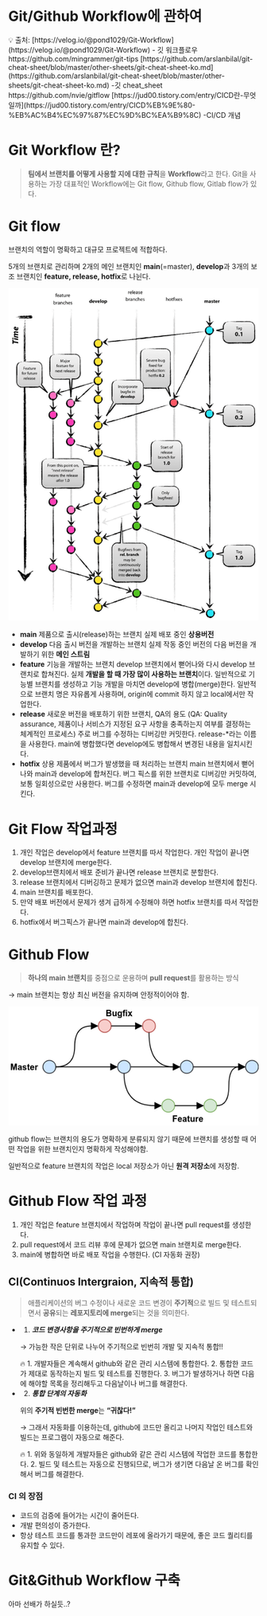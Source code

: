# Git/Github Workflow에 관하여

<aside>
💡 출처: 
[https://velog.io/@pond1029/Git-Workflow](https://velog.io/@pond1029/Git-Workflow) - 깃 워크플로우
https://github.com/mingrammer/git-tips
[https://github.com/arslanbilal/git-cheat-sheet/blob/master/other-sheets/git-cheat-sheet-ko.md](https://github.com/arslanbilal/git-cheat-sheet/blob/master/other-sheets/git-cheat-sheet-ko.md) -깃 cheat_sheet
https://github.com/nvie/gitflow
[https://jud00.tistory.com/entry/CICD란-무엇일까](https://jud00.tistory.com/entry/CICD%EB%9E%80-%EB%AC%B4%EC%97%87%EC%9D%BC%EA%B9%8C) -CI/CD 개념

</aside>

 

# Git Workflow 란?

> **팀에서 브랜치를 어떻게 사용할 지에 대한 규칙**을 **Workflow**라고 한다.
Git을 사용하는 가장 대표적인 Workflow에는 Git flow, Github flow, Gitlab flow가 있다.
> 

# Git flow

브랜치의 역할이 명확하고 대규모 프로젝트에 적합하다.

5개의 브랜치로 관리하며 2개의 메인 브랜치인 **main**(=master), **develop**과 3개의 보조 브랜치인 **feature, release, hotfix**로 나뉜다.

![Untitled](/Deep%20Learning%20from%20Scratch/Git%20Github%20Workflow%EC%97%90%20%EA%B4%80%ED%95%98%EC%97%AC%20ec50fb3e678f4fbfa6b08bce1827c0e3/Untitled.png)

- **main**
제품으로 출시(release)하는 브랜치
실제 배포 중인 **상용버전**
- **develop**
다음 출시 버전을 개발하는 브랜치
실제 작동 중인 버전의 다음 버전을 개발하기 위한 **메인 스트림**
- **feature**
기능을 개발하는 브랜치
develop 브랜치에서 뻗어나와 다시 develop 브랜치로 합쳐진다.
실제 **개발을 할 때 가장 많이 사용하는 브랜치**이다.
일반적으로 기능별 브랜치를 생성하고 기능 개발을 마치면 develop에 병합(merge)한다.
일반적으로 브랜치 명은 자유롭게 사용하며, origin에 commit 하지 않고 local에서만 작업한다.
- **release**
새로운 버전을 배포하기 위한 브랜치, QA의 용도
(QA: Quality assurance, 제품이나 서비스가 지정된 요구 사항을 충족하는지 여부를 결정하는 체계적인 프로세스)
주로 버그를 수정하는 디버깅만 커밋한다.
release-*라는 이름을 사용한다.
main에 병합했다면 develop에도 병합해서 변경된 내용을 일치시킨다.
- **hotfix**
상용 제품에서 버그가 발생했을 때 처리하는 브랜치
main 브랜치에서 뻗어나와 main과 develop에 합쳐진다.
버그 픽스를 위한 브랜치로 디버깅만 커밋하여, 보통 일회성으로만 사용한다.
버그를 수정하면 main과 develop에 모두 merge 시킨다.

# Git Flow 작업과정

1. 개인 작업은 develop에서 feature 브랜치를 따서 작업한다.
개인 작업이 끝나면 develop 브랜치에 merge한다.
2. develop브랜치에서 배포 준비가 끝나면 release 브랜치로 분할한다.
3. release 브랜치에서 디버깅하고 문제가 없으면 main과 develop 브랜치에 합친다.
4. main 브랜치를 배포한다.
5. 만약 배포 버전에서 문제가 생겨 급하게 수정해야 하면 hotfix 브랜치를 따서 작업한다.
6. hotfix에서 버그픽스가 끝나면 main과 develop에 합친다.

# Github Flow

> **하나의 main 브랜치**를 중점으로 운용하며 **pull request**를 활용하는 방식
> 

→ main 브랜치는 항상 최신 버전을 유지하며 안정적이어야 함.

![Untitled](/Deep%20Learning%20from%20Scratch/Git%20Github%20Workflow%EC%97%90%20%EA%B4%80%ED%95%98%EC%97%AC%20ec50fb3e678f4fbfa6b08bce1827c0e3/Untitled%201.png)

github flow는 브랜치의 용도가 명확하게 분류되지 않기 때문에 브랜치를 생성할 때 어떤 작업을 위한 브랜치인지 명확하게 작성해야함.

일반적으로 feature 브랜치의 작업은 local 저장소가 아닌 **원격 저장소**에 저장함.

# Github Flow 작업 과정

1. 개인 작업은 feature 브랜치에서 작업하며 작업이 끝나면 pull request를 생성한다.
2. pull request에서 코드 리뷰 후에 문제가 없으면 main 브랜치로 merge한다.
3. main에 병합하면 바로 배포 작업을 수행한다. (CI 자동화 권장)

## CI(Continuos Intergraion, 지속적 통합)

> 애플리케이션의 버그 수정이나 새로운 코드 변경이 **주기적**으로 빌드 및 테스트되면서 **공유**되는 **레포지토리에 merge**되는 것을 의미한다.
> 
- 1. ***코드 변경사항을 주기적으로 빈번하게 merge***
    
    → 가능한 작은 단위로 나누어 주기적으로 빈번히 개발 및 지속적 통합!!
    
    <aside>
    🔥 1. 개발자들은 계속해서 github와 같은 관리 시스템에 통합한다.
    2. 통합한 코드가 제대로 동작하는지 빌드 및 테스트를 진행한다.
    3. 버그가 발생하거나 하면 다음에 해야할 목록을 정리해두고 다음날이나 버그를 해결한다.
    
    </aside>
    
- 2. ***통합 단계의 자동화***
    
    위의 **주기적 빈번한 merge**는 **“귀찮다!”**
    
    → 그래서 자동화를 이용하는데, github에 코드만 올리고 나머지 작업인 테스트와 빌드는 프로그램이 자동으로 해준다.
    
    <aside>
    🔥 1. 위와 동일하게 개발자들은 github와 같은 관리 시스템에 작업한 코드를 통합한다.
    2. 빌드 및 테스트는 자동으로 진행되므로, 버그가 생기면 다음날 온 버그를 확인해서 버그를 해결한다.
    
    </aside>
    

### CI 의 장점

- 코드의 검증에 들어가는 시간이 줄어든다.
- 개발 편의성이 증가한다.
- 항상 테스트 코드를 통과한 코드만이 레포에 올라가기 때문에, 좋은 코드 퀄리티를 유지할 수 있다.

# Git&Github Workflow 구축

아마 선배가 하실듯..?